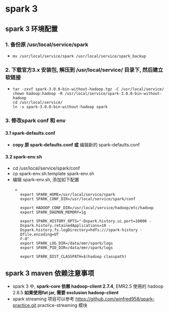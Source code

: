 # spark 3 
## spark 3 环境配置
### 1. 备份原 /usr/local/service/spark
- ```shell script
  mv /usr/local/service/spark /usr/local/service/spark_backup
  ```
### 2. 下载官方3.x 安装包, 解压到 /usr/local/service/ 目录下, 然后建立软链接
- ```shell script
  tar -zxvf spark-3.0.0-bin-without-hadoop.tgz -C /usr/local/service/
  chown hadoop:hadoop -R /usr/local/service/spark-3.0.0-bin-without-hadoop
  cd /usr/local/service/
  ln -s spark-3.0.0-bin-without-hadoop spark
  ```
### 3. 修改spark conf 和 env
#### 3.1 spark-defaults.conf
- **copy 原 spark-defaults.conf 或** 编辑新的 spark-defaults.conf
#### 3.2 spark-env.sh
- cd /usr/local/service/spark/conf
- cp spark-env.sh.template spark-env.sh
- 编辑 spark-env.sh, 添加如下配置
  - ```text
    
    export SPARK_HOME=/usr/local/service/spark
    export SPARK_CONF_DIR=/usr/local/service/spark/conf
    
    export HADOOP_CONF_DIR=/usr/local/service/hadoop/etc/hadoop
    export SPARK_DAEMON_MEMORY=1g
    
    export SPARK_HISTORY_OPTS="-Dspark.history.ui.port=10000 -Dspark.history.retainedApplications=10 -Dspark.history.fs.logDirectory=hdfs:///spark-history -Dfile.encoding=UT
    F-8"
    export SPARK_LOG_DIR=/data/emr/spark/logs
    export SPARK_PID_DIR=/data/emr/spark/logs
    
    export SPARK_DIST_CLASSPATH=$(hadoop classpath)
    ```
## spark 3 maven 依赖注意事项
- spark 3 中, **spark-core 依赖 hadoop-client 2.7.4**, EMR2.5 使用的 hadoop 2.8.5 **如果使用fat jar, 需要 exclusion hadoop-client**
- spark streaming 项目可以参考 https://github.com/winfred958/spark-practice.git practice-streaming 模块
